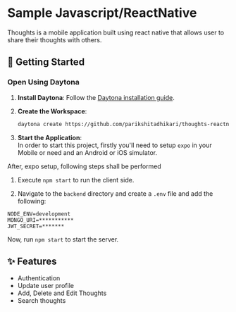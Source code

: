 # Sample Javascript/ReactNative

Thoughts is a mobile application built using react native that allows user to share their thoughts with others.

## 🚀 Getting Started  

### Open Using Daytona  

1. **Install Daytona**: Follow the [Daytona installation guide](https://www.daytona.io/docs/installation/installation/).  

2. **Create the Workspace**:  
   ```bash  
   daytona create https://github.com/parikshitadhikari/thoughts-reactnative-daytona.git 
   ```  

3. **Start the Application**:  
In order to start this project, firstly you'll need to setup `expo` in your Mobile or need and an Android or iOS simulator.

After, expo setup, following steps shall be performed

1. Execute `npm start` to run the client side.

2. Navigate to the `backend` directory and create a `.env` file and add the following:
```
NODE_ENV=development
MONGO_URI=*********** 
JWT_SECRET=*******
```
Now, run `npm start` to start the server.

## ✨ Features  
- Authentication
- Update user profile
- Add, Delete and Edit Thoughts
- Search thoughts